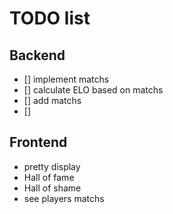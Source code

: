 # TODO list

## Backend
- [] implement matchs
- [] calculate ELO based on matchs
- [] add matchs
- [] 

## Frontend
- pretty display
- Hall of fame
- Hall of shame
- see players matchs